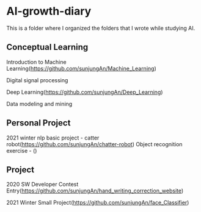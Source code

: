 # AI-growth-diary
This is a folder where I organized the folders that I wrote while studying AI. 

**Conceptual Learning**
--------------------------------------------------------------------------------------

Introduction to Machine Learning(https://github.com/sunjungAn/Machine_Learning)

Digital signal processing

Deep Learning(https://github.com/sunjungAn/Deep_Learning)

Data modeling and mining



**Personal Project**
-----------------------------------------------------------------------------------------
2021 winter nlp basic project - catter robot(https://github.com/sunjungAn/chatter-robot)
Object recognition exercise - ()




**Project**
-------------------------------------------------------------------------------------------

2020 SW Developer Contest Entry(https://github.com/sunjungAn/hand_writing_correction_website)

2021 Winter Small Project(https://github.com/sunjungAn/face_Classifier)


